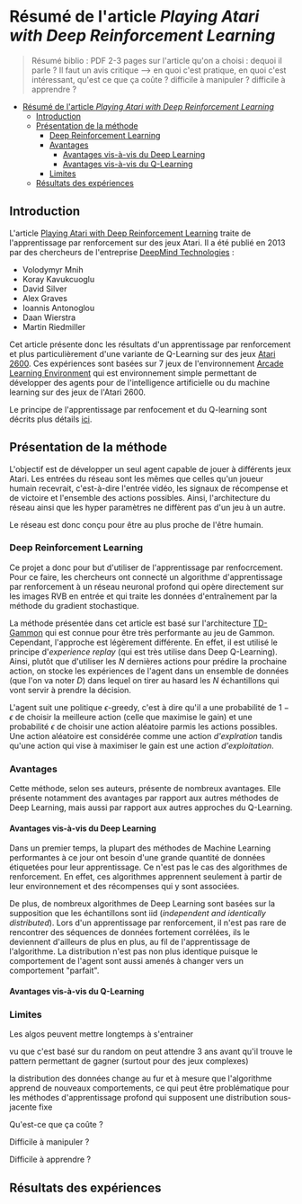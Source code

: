 # Résumé de l'article *Playing Atari with Deep Reinforcement Learning*

> Résumé biblio : PDF 2-3 pages sur l'article qu'on a choisi : dequoi il parle ? Il faut un avis critique --> en quoi c'est pratique, en quoi c'est intéressant, qu'est ce que ça coûte ? difficile à manipuler ? difficile à apprendre ?

- [Résumé de l'article *Playing Atari with Deep Reinforcement Learning*](#résumé-de-larticle-playing-atari-with-deep-reinforcement-learning)
  - [Introduction](#introduction)
  - [Présentation de la méthode](#présentation-de-la-méthode)
    - [Deep Reinforcement Learning](#deep-reinforcement-learning)
    - [Avantages](#avantages)
      - [Avantages vis-à-vis du Deep Learning](#avantages-vis-à-vis-du-deep-learning)
      - [Avantages vis-à-vis du Q-Learning](#avantages-vis-à-vis-du-q-learning)
    - [Limites](#limites)
  - [Résultats des expériences](#résultats-des-expériences)

## Introduction

L'article [Playing Atari with Deep Reinforcement Learning](https://www.cs.toronto.edu/~vmnih/docs/dqn.pdf) traite de l'apprentissage par renforcement sur des jeux Atari. Il a été publié en 2013 par des chercheurs de l'entreprise [DeepMind Technologies](https://deepmind.com/) :

- Volodymyr Mnih
- Koray Kavukcuoglu
- David Silver
- Alex Graves
- Ioannis Antonoglou
- Daan Wierstra
- Martin Riedmiller

Cet article présente donc les résultats d'un apprentissage par renforcement et plus particulièrement d'une variante de Q-Learning sur des jeux [Atari 2600](https://fr.wikipedia.org/wiki/Atari_2600). Ces expériences sont basées sur 7 jeux de l'environnement [Arcade Learning Environment](https://github.com/mgbellemare/Arcade-Learning-Environment) qui est environnement simple permettant de développer des agents pour de l'intelligence artificielle ou du machine learning sur des jeux de l'Atari 2600.

Le principe de l'apprentissage par renfocement et du Q-learning sont décrits plus détails [ici](README.md).

## Présentation de la méthode

L'objectif est de développer un seul agent capable de jouer à différents jeux Atari. Les entrées du réseau sont les mêmes que celles qu'un joueur humain recevrait, c'est-à-dire l'entrée vidéo, les signaux de récompense et de victoire et l'ensemble des actions possibles. Ainsi, l'architecture du réseau ainsi que les hyper paramètres ne diffèrent pas d'un jeu à un autre.

Le réseau est donc conçu pour être au plus proche de l'être humain.

### Deep Reinforcement Learning

Ce projet a donc pour but d'utiliser de l'apprentissage par renfocrcement. Pour ce faire, les chercheurs ont connecté un algorithme d'apprentissage par renforcement à un réseau neuronal profond qui opère directement sur les images RVB en entrée et qui traite les données d'entraînement par la méthode du gradient stochastique.

La méthode présentée dans cet article est basé sur l'architecture [TD-Gammon](https://en.wikipedia.org/wiki/TD-Gammon) qui est connue pour être très performante au jeu de Gammon.
Cependant, l'approche est légèrement différente. En effet, il est utilisé le principe d'*experience replay* (qui est très utilise dans Deep Q-Learning). Ainsi, plutôt que d'utiliser les $N$ dernières actions pour prédire la prochaine action, on stocke les expériences de l'agent dans un ensemble de données (que l'on va noter $D$) dans lequel on tirer au hasard les $N$ échantillons qui vont servir à prendre la décision.

L'agent suit une politique $\epsilon$-greedy, c'est à dire qu'il a une probabilité de $1-\epsilon$ de choisir la meilleure action (celle que maximise le gain) et une probabilité $\epsilon$ de choisir une action aléatoire parmis les actions possibles. Une action aléatoire est considérée comme une action *d'explration* tandis qu'une action qui vise à maximiser le gain est une action *d'exploitation*.

### Avantages

Cette méthode, selon ses auteurs, présente de nombreux avantages. Elle présente notamment des avantages par rapport aux autres méthodes de Deep Learning, mais aussi par rapport aux autres approches du Q-Learning.

#### Avantages vis-à-vis du Deep Learning

Dans un premier temps, la plupart des méthodes de Machine Learning performantes à ce jour ont besoin d'une grande quantité de données étiquetées pour leur apprentissage. Ce n'est pas le cas des algorithmes de renforcement. En effet, ces algorithmes apprennent seulement à partir de leur environnement et des récompenses qui y sont associées.

De plus, de nombreux algorithmes de Deep Learning sont basées sur la supposition que les échantillons sont iid (*independent and identically distributed*). Lors d'un apprentissage par renforcement, il n'est pas rare de rencontrer des séquences de données fortement corrélées, ils le deviennent d'ailleurs de plus en plus, au fil de l'apprentissage de l'algorithme. La distribution n'est pas non plus identique puisque le comportement de l'agent sont aussi amenés à changer vers un comportement "parfait".

#### Avantages vis-à-vis du Q-Learning

### Limites

Les algos peuvent mettre longtemps à s'entrainer

vu que c'est basé sur du random on peut attendre 3 ans avant qu'il trouve le pattern permettant de gagner (surtout pour des jeux complexes)

la distribution des données change au fur et à mesure que l'algorithme apprend de nouveaux comportements, ce qui peut être problématique pour les méthodes d'apprentissage profond qui supposent une distribution sous-jacente fixe

Qu'est-ce que ça coûte ?

Difficile à manipuler ?

Difficile à apprendre ?

## Résultats des expériences
